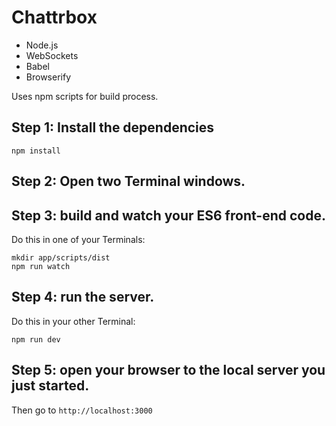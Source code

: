 
# Chattrbox

- Node.js
- WebSockets
- Babel
- Browserify

Uses npm scripts for build process.

## Step 1: Install the dependencies

```
npm install
```

## Step 2: Open two Terminal windows.


## Step 3: build and watch your ES6 front-end code.

Do this in one of your Terminals:

```
mkdir app/scripts/dist
npm run watch
```

## Step 4: run the server.

Do this in your other Terminal:

```
npm run dev
```

## Step 5: open your browser to the local server you just started.

Then go to `http://localhost:3000`

